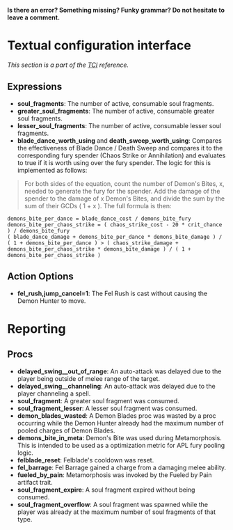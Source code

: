 **Is there an error? Something missing? Funky grammar? Do not hesitate to leave a comment.**



# Textual configuration interface
_This section is a part of the [TCI](TextualConfigurationInterface) reference._

## Expressions

* **soul_fragments**: The number of active, consumable soul fragments.
* **greater_soul_fragments**: The number of active, consumable greater soul fragments.
* **lesser_soul_fragments**: The number of active, consumable lesser soul fragments.
* **blade_dance_worth_using** and **death_sweep_worth_using**: Compares the effectiveness of Blade Dance / Death Sweep and compares it to the corresponding fury spender (Chaos Strike or Annihilation) and evaluates to true if it is worth using over the fury spender. The logic for this is implemented as follows:  

> For both sides of the equation, count the number of Demon's Bites, x, needed to generate the fury for the spender. Add the damage of the spender to the damage of x Demon's Bites, and divide the sum by the sum of their GCDs ( 1 + x ). The full formula is then:
```
demons_bite_per_dance = blade_dance_cost / demons_bite_fury
demons_bite_per_chaos_strike = ( chaos_strike_cost - 20 * crit_chance ) / demons_bite_fury
( blade_dance_damage + demons_bite_per_dance * demons_bite_damage ) / ( 1 + demons_bite_per_dance ) > ( chaos_strike_damage + demons_bite_per_chaos_strike * demons_bite_damage ) / ( 1 + demons_bite_per_chaos_strike )
```

## Action Options

* **fel_rush,jump_cancel=1**: The Fel Rush is cast without causing the Demon Hunter to move.

# Reporting

## Procs

* **delayed_swing__out_of_range**: An auto-attack was delayed due to the player being outside of melee range of the target.
* **delayed_swing__channeling**: An auto-attack was delayed due to the player channeling a spell.
* **soul_fragment**: A greater soul fragment was consumed.
* **soul_fragment_lesser**: A lesser soul fragment was consumed.
* **demon_blades_wasted**: A Demon Blades proc was wasted by a proc occurring while the Demon Hunter already had the maximum number of pooled charges of Demon Blades. 
* **demons_bite_in_meta**: Demon's Bite was used during Metamorphosis. This is intended to be used as a optimization metric for APL fury pooling logic.
* **felblade_reset**: Felblade's cooldown was reset. 
* **fel_barrage**: Fel Barrage gained a charge from a damaging melee ability.
* **fueled_by_pain**: Metamorphosis was invoked by the Fueled by Pain artifact trait.
* **soul_fragment_expire**: A soul fragment expired without being consumed. 
* **soul_fragment_overflow**: A soul fragment was spawned while the player was already at the maximum number of soul fragments of that type.